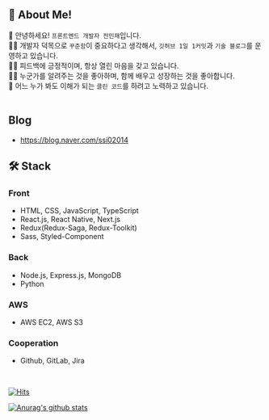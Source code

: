 ## 👦 About Me!
👋 안녕하세요! `프론트엔드 개발자 전민재`입니다. <br />
👨‍💻 개발자 덕목으로 `꾸준함`이 중요하다고 생각해서, `깃허브 1일 1커밋`과 `기술 블로그`를 운영하고 있습니다. <br />
🙆‍♂️ 피드백에 긍정적이며, 항상 열린 마음을 갖고 있습니다. <br />
🏃‍♂️ 누군가를 알려주는 것을 좋아하며, 함께 배우고 성장하는 것을 좋아합니다. <br />
📖 어느 누가 봐도 이해가 되는 `클린 코드`를 하려고 노력하고 있습니다. <br />
<br />

## Blog
- https://blog.naver.com/ssi02014

## 🛠 Stack
### Front
- HTML, CSS, JavaScript, TypeScript
- React.js, React Native, Next.js
- Redux(Redux-Saga, Redux-Toolkit)
- Sass, Styled-Component

### Back
- Node.js, Express.js, MongoDB
- Python

### AWS
- AWS EC2, AWS S3

### Cooperation
- Github, GitLab, Jira

<br />

[![Hits](https://hits.seeyoufarm.com/api/count/incr/badge.svg?url=https%3A%2F%2Fgithub.com%2Fssi02014&count_bg=%2379C83D&title_bg=%23555555&icon=compropago.svg&icon_color=%23E7E7E7&title=hits&edge_flat=false)](https://hits.seeyoufarm.com)

[![Anurag's github stats](https://github-readme-stats.vercel.app/api?username=ssi02014)](https://github.com/anuraghazra/github-readme-stats)

